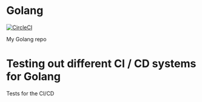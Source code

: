 # Golang
[![CircleCI](https://circleci.com/gh/csolje/golang.svg?style=svg)](https://circleci.com/gh/csolje/golang)

My Golang repo

# Testing out different CI / CD systems for Golang

Tests for the CI/CD